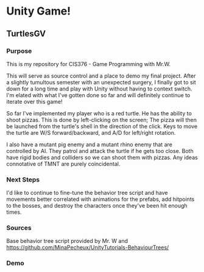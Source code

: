 # Unity Game! 
## TurtlesGV 
### Purpose
This is my repository for CIS376 - Game Programming with Mr.W. 

This will serve as source control and a place to demo my final project. After a slightly tumultous semester with an unexpected surgery, I finally got to sit down for a long time and play with Unity without having to context switch. I'm elated with what I've gotten done so far and will definitely continue to iterate over this game!  

  So far I've implemented my player who is a red turtle. He has the ability to shoot pizzas. This is done by left-clicking on the screen; The pizza will then be launched from the turtle's shell in the direction of the click. Keys to move the turtle are W/S forward/backward, and A/D for left/right rotation.  
  
  I also have a mutant pig enemy and a mutant rhino enemy that are controlled by AI. They patrol and attack the turtle if he gets too close. Both have rigid bodies and colliders so we can shoot them with pizzas. Any ideas connotative of TMNT are purely coincidental. 
  

### Next Steps  
  I'd like to continue to fine-tune the behavior tree script and have movements better correlated with animations for the prefabs, add hitpoints to the bosses, and destroy the characters once they've been hit enough times.  

### Sources
Base behavior tree script provided by Mr. W and https://github.com/MinaPecheux/UnityTutorials-BehaviourTrees/ 

### Demo

